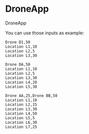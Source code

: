 # DroneApp
DroneApp

You can use those inputs as example:
```
Drone D1,50
Location L1,10
Location L2,5
Location L3,30
```
```
Drone DA,50
Location L1,10
Location L2,5
Location L3,30
Location L4,20
Location L5,30
```
```
Drone AA,25,Drone BB,50
Location L1,10
Location L2,15
Location L3,30
Location L4,50
Location L5,5
Location L6,30
Location L7,25
```
